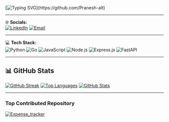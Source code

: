 [![Typing SVG](https://readme-typing-svg.demolab.com?font=Fira+Code&pause=1000&color=F75C7E&width=435&lines=Hi+there!+I'm+Pranesh;)](https://github.com/Pranesh-alt)

---

🌐 **Socials:**   
[![LinkedIn](https://img.shields.io/badge/LinkedIn-0077B5.svg?&style=for-the-badge&logo=linkedin&logoColor=white)](https://www.linkedin.com/in/pranesh-r-0886b5308/)
[![Email](https://img.shields.io/badge/Email-D14836?style=for-the-badge&logo=gmail&logoColor=white)](mailto:praneshtaker@gmail.com)

---
💻 **Tech Stack:**  
![Python](https://img.shields.io/badge/Python-3670A0?style=for-the-badge&logo=python&logoColor=white)
![Go](https://img.shields.io/badge/Go-00ADD8?style=for-the-badge&logo=go&logoColor=white)
![JavaScript](https://img.shields.io/badge/JavaScript-F7DF1E?style=for-the-badge&logo=javascript&logoColor=black)
![Node.js](https://img.shields.io/badge/Node.js-339933?style=for-the-badge&logo=node.js&logoColor=white)
![Express.js](https://img.shields.io/badge/Express.js-000000?style=for-the-badge&logo=express&logoColor=white)
![FastAPI](https://img.shields.io/badge/FastAPI-009688?style=for-the-badge&logo=fastapi&logoColor=white)

---
## 📊 GitHub Stats

[![GitHub Streak](https://github-readme-streak-stats.herokuapp.com?user=Pranesh-alt&theme=radical&hide_border=true&border_radius=10&date_format=j%20M%5B%20Y%5D&mode=weekly)](https://git.io/streak-stats)
[![Top Languages](https://github-readme-stats.vercel.app/api/top-langs/?username=Pranesh-alt&layout=compact&langs_count=5&theme=radical&hide=c,cpp,cython,c++&hide_border=true&border_radius=10)](https://github.com/anuraghazra/github-readme-stats)
[![GitHub Stats](https://github-readme-stats.vercel.app/api?username=Pranesh-alt&theme=radical&show_icons=true&include_all_commits=true&count_private=true&rank_icon=github&hide_border=true&border_radius=10)](https://github.com/anuraghazra/github-readme-stats)

---

### Top Contributed Repository

[![Expense_tracker](https://github-readme-stats.vercel.app/api/pin/?username=Pranesh-alt&repo=Expense_tracker&theme=radical)](https://github.com/Pranesh-alt/Expense_tracker)
